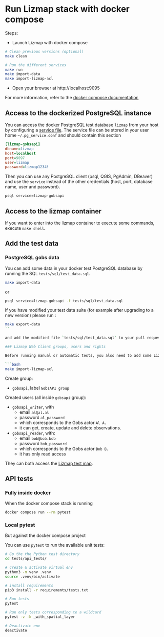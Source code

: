 # Run Lizmap stack with docker compose

Steps:

- Launch Lizmap with docker compose

```bash
# Clean previous versions (optional)
make clean

# Run the different services
make run
make import-data
make import-lizmap-acl
```


- Open your browser at http://localhost:9095

For more information, refer to the [docker compose documentation](https://docs.docker.com/compose/)

## Access to the dockerized PostgreSQL instance

You can access the docker PostgreSQL test database `lizmap` from your host by configuring a
[service file](https://docs.qgis.org/latest/en/docs/user_manual/managing_data_source/opening_data.html#postgresql-service-connection-file).
The service file can be stored in your user home `~/.pg_service.conf` and should contain this section

```ini
[lizmap-gobsapi]
dbname=lizmap
host=localhost
port=9097
user=lizmap
password=lizmap1234!
```

Then you can use any PostgreSQL client (psql, QGIS, PgAdmin, DBeaver) and use the `service`
instead of the other credentials (host, port, database name, user and password).

```bash
psql service=lizmap-gobsapi
```

## Access to the lizmap container

If you want to enter into the lizmap container to execute some commands,
execute `make shell`.

## Add the test data

### PostgreSQL gobs data

You can add some data in your docker test PostgreSQL database by running the SQL `tests/sql/test_data.sql`.

```bash
make import-data
```
or
```bash
psql service=lizmap-gobsapi -f tests/sql/test_data.sql
```

If you have modified your test data suite (for example after upgrading to a new version)
please run :

```bash
make export-data
``

and add the modified file `tests/sql/test_data.sql` to your pull request.

### Lizmap Web Client groups, users and rights

Before running manual or automatic tests, you also need to add some Lizmap groups, users and rights

```bash
make import-lizmap-acl
```

Create group:
* `gobsapi`, label `GobsAPI group`

Created users (all inside `gobsapi` group):
* `gobsapi_writer`, with
  * email `al@al.al`
  * password `al_password`
  * which corresponds to the Gobs actor `Al A.`
  * it can get, create, update and delete observations.
* `gobsapi_reader`, with:
  * email `bob@bob.bob`
  * password `bob_password`
  * which corresponds to the Gobs actor `Bob B.`
  * it has only read access

They can both access the [Lizmap test map](http://localhost:9095/index.php/view/map/?repository=gobsapi&project=gobsapi).

## API tests

### Fully inside docker

When the docker compose stack is running

```bash
docker compose run --rm pytest
```

### Local pytest

But against the docker compose project

You can use `pytest` to run the available unit tests:

```bash
# Go the the Python test directory
cd tests/api_tests/

# create & activate virtual env
python3 -m venv .venv
source .venv/bin/activate

# install requirements
pip3 install -r requirements/tests.txt

# Run tests
pytest

# Run only tests corresponding to a wildcard
pytest -v -k _with_spatial_layer

# Deactivate env
deactivate
```
